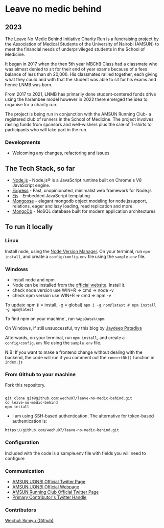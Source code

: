 # Leave no medic behind

## 2023

The Leave No Medic Behind Initiative Charity Run is a fundraising project by the Association of Medical Students of the University of Nairobi (AMSUN) to meet the financial needs of underprivileged students in the School of Medicine.

It began in 2017 when the then 5th year MBChB Class had a classmate who was almost denied to sit for their end of year exams because of a fees balance of less than sh 20,000. His classmates rallied together, each giving what they could and with that the student was able to sit for his exams and hence LNMB was born.

From 2017 to 2021, LNMB has primarily done student-centered funds drive using the harambee model however in 2022 there emerged the idea to organise for a charity run.

The project is being run in conjunction with the AMSUN Running Club- a registered club of runners in the School of Medicine. The project involves raising funds from sponsors and well-wishers plus the sale of T-shirts to participants who will take part in the run.

### Developments

- Welcoming any changes, refactoring and issues

## The Tech Stack, so far

- [Node.js](https://nodejs.org) - Node.js® is a JavaScript runtime built on Chrome's V8 JavaScript engine.
- [Express](https://expressjs.com//) - Fast, unopinionated, minimalist web framework for Node.js
- [Ejs](https://ejs.co/) - Embedded JavaScript templating
- [Mongoose](https://mongoosejs.com/) - elegant mongodb object modeling for node.jssupport, relations, eager and lazy loading, read replication and more.
- [MongoDb](https://www.mongodb.com/) - NoSQL database built for modern application architectures

## To run it locally

### Linux

Install node, using the [Node Version Manager](https://github.com/nvm-sh/nvm "Official Node Version Manager Github page").
On your terminal, run ```npm install```, and create a `config/config.env` file using the `sample.env` file.

### Windows

- Install node and npm.
- Node can be installed from the [official website](https://nodejs.org/en/). Install it.
- check node version use WIN+R => cmd => node -v
- check npm version use WIN+R => cmd => npm -v

To update npm (i = install, -g = global)
```npm i -g npm@latest # npm install -g npm@latest```

To find npm on your machine`, run
```%AppData%\npm```

On Windows, if still unsuccessful, try this blog by [Jaydeep Patadiya](https://radixweb.com/blog/installing-npm-and-nodejs-on-windows-and-mac)

Afterwards, on your terminal, run ```npm install```, and create a `config/config.env` file using the `sample.env` file.

N.B: If you want to make a frontend change without dealing with the backend, the code will run if you comment out the `connectDb()` function in `index.js`

### From Github to your machine

Fork this repository.

```

git clone git@github.com:wechu07/leave-no-medic-behind.git
cd leave-no-medic-behind
npm install
```

- I am using SSH-based authentication. The alternative for token-based authentication is:

```
https://github.com/wechu07/leave-no-medic-behind.git
```

### Configuration

Included with the code is a sample.env file with fields you will need to configure

### Communication

<ul>
    <li><a href="https://twitter.com/amsunuonbi">AMSUN UONBI Official Twitter Page</a></li>
    <li><a href="https://www.amsun-uon.org/">AMSUN UONBI Official Webpage</a></li>
    <li><a href="https://twitter.com/AMSUNrunning">AMSUN Running Club Official Twitter Page</a></li>
    <li><a href="https://twitter.com/wechuli_eugene">Primary Contributor's Twitter Handle</a></li>
</ul>

### Contributors

[Wechuli Simiyu (Github)](https://github.com/wechu07)

